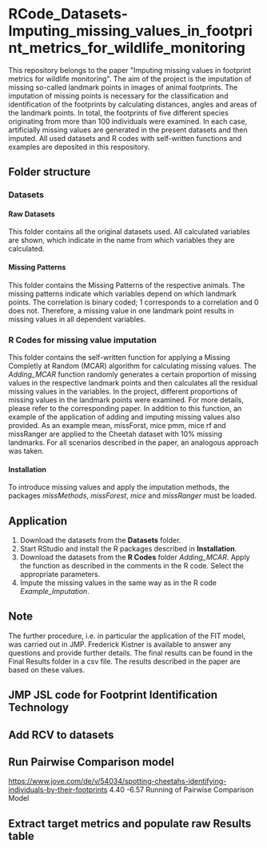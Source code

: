 # RCode_Datasets-Imputing_missing_values_in_footprint_metrics_for_wildlife_monitoring

This repository belongs to the paper "Imputing missing values in footprint metrics for wildlife monitoring".  The aim of the project is the imputation of missing so-called landmark points in images of animal footprints. The imputation of missing points is necessary for the classification and identification of the footprints by calculating distances, angles and areas of the landmark points. In total, the footprints of five different species originating from more than 100 individuals were examined. In each case, artificially missing values are generated in the present datasets and then imputed. All used datasets and R codes with self-written functions and examples are deposited in this respository.

## Folder structure 
### Datasets
#### Raw Datasets
This folder contains all the original datasets used. All calculated variables are shown, which indicate in the name from which variables they are calculated.



#### Missing Patterns 
This folder contains the Missing Patterns of the respective animals. The missing patterns indicate which variables depend on which landmark points. The correlation is binary coded; 1 corresponds to a correlation and 0 does not. Therefore, a missing value in one landmark point results in missing values in all dependent variables. 

### R Codes for missing value imputation
This folder contains the self-written function for applying a Missing Completly at Random (MCAR) algorithm for calculating missing values. The *Adding_MCAR* function randomly generates a certain proportion of missing values in the respective landmark points and then calculates all the residual missing values in the variables. In the project, different proportions of missing values in the landmark points were examined. For more details, please refer to the corresponding paper. 
In addition to this function, an example of the application of adding and imputing missing values also provided. As an example mean, missForst, mice pmm, mice rf and missRanger are applied to the Cheetah dataset with 10% missing landmarks. For all scenarios described in the paper, an analogous approach was taken. 

#### Installation 
To introduce missing values and apply the imputation methods, the packages *missMethods*, *missForest*, *mice* and *missRanger* must be loaded. 


## Application 
1. Download the datasets from the **Datasets** folder. 
2. Start RStudio and install the R packages described in **Installation**. 
3. Download the datasets from the **R Codes** folder *Adding_MCAR*. Apply the function as described in the comments in the R code. Select the appropriate parameters.
4. Impute the missing values in the same way as in the R code *Example_Imputation*.   


## Note 
The further procedure, i.e. in particular the application of the FIT model, was carried out in JMP. Frederick Kistner is available to answer any questions and provide further details. The final results can be found in the Final Results folder in a csv file. The results described in the paper are based on these values.

## JMP JSL code for Footprint Identification Technology

## Add RCV to datasets

## Run Pairwise Comparison model
https://www.jove.com/de/v/54034/spotting-cheetahs-identifying-individuals-by-their-footprints
4.40 -6.57 Running of Pairwise Comparison Model

## Extract target metrics and populate raw Results table

